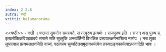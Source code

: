 ```yaml
---
index: 2.2.8
sutra: षष्ठी
vritti: balamanorama
---
```


<<षष्ठी>> - षष्ठी । षष्ठन्तं सुबन्तेन समस्यते, स तत्पुरुष इत्यर्थः । राजपुरुष इति । राजन् अस् पुरुष स् इत्यलौकिकविग्रहवाक्ये समासे सति सुब्लुकि अन्तर्वर्तिनीं विभकिंत प्रत्ययलक्षणेनाश्रित्य नलोपः । नच लुका लुप्तत्वान्न प्रत्ययलक्षणमिति वाच्यं, पदत्वस्य सुब्घटितसमुदायधर्मत्वेन तस्याऽङ्गकार्यत्वाऽभावादिति भावः ।